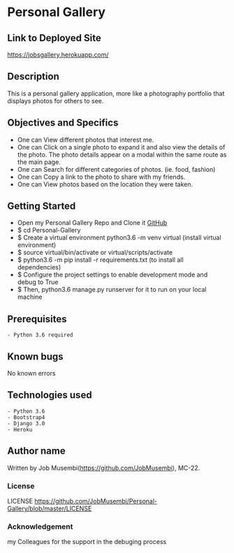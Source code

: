 # Personal Gallery

## Link to Deployed Site
https://jobsgallery.herokuapp.com/

## Description

This is a personal gallery application, more like a photography portfolio that displays photos for others to see.

## Objectives and Specifics

* One can View different photos that interest me.
* One can Click on a single photo to expand it and also view the details of the photo. The photo details appear on a modal within the same route as the main page.
* One can Search for different categories of photos. (ie. food, fashion)
* One can Copy a link to the photo to share with my friends.
* One can View photos based on the location they were taken.

## Getting Started

* Open my Personal Gallery Repo and Clone it [GitHub](https://github.com/JobMusembi/Personal-Gallery)
* $ cd Personal-Gallery
* $ Create a virtual environment python3.6 -m venv virtual (install virtual environment)
* $ source virtual/bin/activate or virtual/scripts/activate
* $ python3.6 -m pip install -r requirements.txt (to install all dependencies)
* $ Configure the project settings to enable development mode and debug to True
* $ Then, python3.6 manage.py runserver for it to run on your local machine

## Prerequisites

    - Python 3.6 required

## Known bugs
No known errors

## Technologies used
    - Python 3.6
    - Bootstrap4
    - Django 3.0
    - Heroku

## Author name

Written by Job Musembi(https://github.com/JobMusembi), MC-22.

### License

LICENSE https://github.com/JobMusembi/Personal-Gallery/blob/master/LICENSE

### Acknowledgement

my Colleagues for the support in the debuging process
